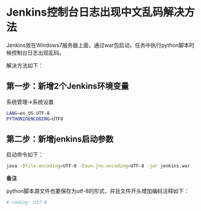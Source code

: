 # Jenkins控制台日志出现中文乱码解决方法

Jenkins放在Windows7服务器上面，通过war包启动，任务中执行python脚本时候控制台日志出现乱码。

解决方法如下：

## 第一步：新增2个Jenkins环境变量

系统管理->系统设置
```bash
LANG=en_US.UTF-8
PYTHONIOENCODING=UTF8
```

## 第二步：新增jenkins启动参数
启动命令如下：
```bash
java -Dfile.encoding=UTF-8 -Dsun.jnu.encoding=UTF-8 -jar jenkins.war
```

**备注**

python脚本源文件也要保存为utf-8的形式，并且文件开头增加编码注释如下：

```python
# coding: utf-8
````

